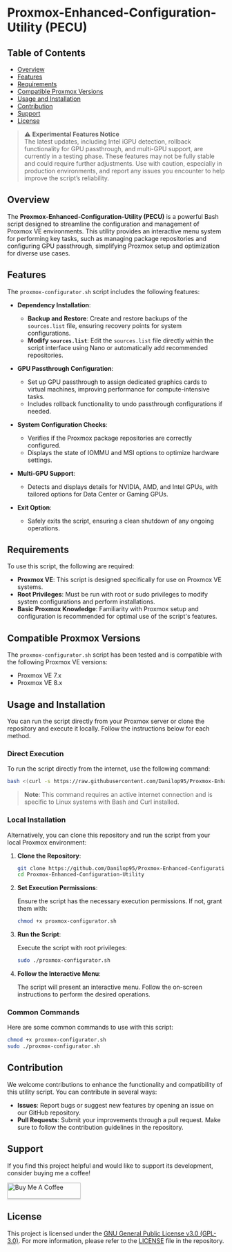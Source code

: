 # Proxmox-Enhanced-Configuration-Utility (PECU)

## Table of Contents

- [Overview](#overview)
- [Features](#features)
- [Requirements](#requirements)
- [Compatible Proxmox Versions](#compatible-proxmox-versions)
- [Usage and Installation](#usage-and-installation)
- [Contribution](#contribution)
- [Support](#support)
- [License](#license)

> ⚠️ **Experimental Features Notice**  
> The latest updates, including Intel iGPU detection, rollback functionality for GPU passthrough, and multi-GPU support, are currently in a testing phase. These features may not be fully stable and could require further adjustments. Use with caution, especially in production environments, and report any issues you encounter to help improve the script’s reliability.

## Overview

The **Proxmox-Enhanced-Configuration-Utility (PECU)** is a powerful Bash script designed to streamline the configuration and management of Proxmox VE environments. This utility provides an interactive menu system for performing key tasks, such as managing package repositories and configuring GPU passthrough, simplifying Proxmox setup and optimization for diverse use cases.

## Features

The `proxmox-configurator.sh` script includes the following features:

- **Dependency Installation**:
  - **Backup and Restore**: Create and restore backups of the `sources.list` file, ensuring recovery points for system configurations.
  - **Modify `sources.list`**: Edit the `sources.list` file directly within the script interface using Nano or automatically add recommended repositories.

- **GPU Passthrough Configuration**:
  - Set up GPU passthrough to assign dedicated graphics cards to virtual machines, improving performance for compute-intensive tasks.
  - Includes rollback functionality to undo passthrough configurations if needed.

- **System Configuration Checks**:
  - Verifies if the Proxmox package repositories are correctly configured.
  - Displays the state of IOMMU and MSI options to optimize hardware settings.

- **Multi-GPU Support**:
  - Detects and displays details for NVIDIA, AMD, and Intel GPUs, with tailored options for Data Center or Gaming GPUs.

- **Exit Option**:
  - Safely exits the script, ensuring a clean shutdown of any ongoing operations.

## Requirements

To use this script, the following are required:

- **Proxmox VE**: This script is designed specifically for use on Proxmox VE systems.
- **Root Privileges**: Must be run with root or sudo privileges to modify system configurations and perform installations.
- **Basic Proxmox Knowledge**: Familiarity with Proxmox setup and configuration is recommended for optimal use of the script's features.

## Compatible Proxmox Versions

The `proxmox-configurator.sh` script has been tested and is compatible with the following Proxmox VE versions:

- Proxmox VE 7.x
- Proxmox VE 8.x

## Usage and Installation

You can run the script directly from your Proxmox server or clone the repository and execute it locally. Follow the instructions below for each method.

### Direct Execution

To run the script directly from the internet, use the following command:

```bash
bash <(curl -s https://raw.githubusercontent.com/Danilop95/Proxmox-Enhanced-Configuration-Utility/main/proxmox-configurator.sh)
```

> **Note**: This command requires an active internet connection and is specific to Linux systems with Bash and Curl installed.

### Local Installation

Alternatively, you can clone this repository and run the script from your local Proxmox environment:

1. **Clone the Repository**:

   ```bash
   git clone https://github.com/Danilop95/Proxmox-Enhanced-Configuration-Utility.git
   cd Proxmox-Enhanced-Configuration-Utility
   ```

2. **Set Execution Permissions**:

   Ensure the script has the necessary execution permissions. If not, grant them with:

   ```bash
   chmod +x proxmox-configurator.sh
   ```

3. **Run the Script**:

   Execute the script with root privileges:

   ```bash
   sudo ./proxmox-configurator.sh
   ```

4. **Follow the Interactive Menu**:

   The script will present an interactive menu. Follow the on-screen instructions to perform the desired operations.

### Common Commands

Here are some common commands to use with this script:

```bash
chmod +x proxmox-configurator.sh
sudo ./proxmox-configurator.sh
```

## Contribution

We welcome contributions to enhance the functionality and compatibility of this utility script. You can contribute in several ways:

- **Issues**: Report bugs or suggest new features by opening an issue on our GitHub repository.
- **Pull Requests**: Submit your improvements through a pull request. Make sure to follow the contribution guidelines in the repository.

## Support

If you find this project helpful and would like to support its development, consider buying me a coffee!

<a href="https://buymeacoffee.com/danilop95pS" target="_blank">
<img src="https://www.buymeacoffee.com/assets/img/custom_images/orange_img.png" alt="Buy Me A Coffee" style="height: 37px !important;width: 170px !important;box-shadow: 0px 3px 2px 0px rgba(190, 190, 190, 0.5) !important;-webkit-box-shadow: 0px 3px 2px 0px rgba(190, 190, 190, 0.5) !important;">
</a>

## License

This project is licensed under the [GNU General Public License v3.0 (GPL-3.0)](LICENSE). For more information, please refer to the [LICENSE](LICENSE) file in the repository.
